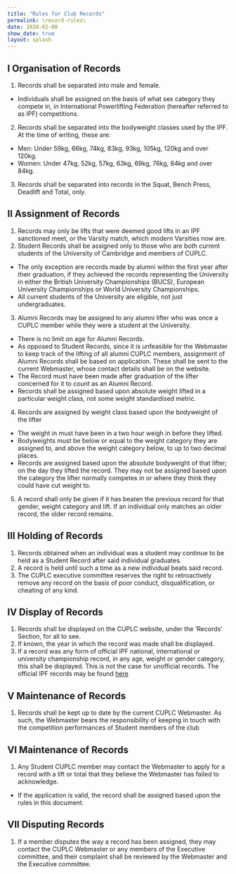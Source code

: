 ```yaml
---
title: "Rules for Club Records"
permalink: \record-rules\
date: 2020-02-08
show_date: true
layout: splash
---
```

## I Organisation of Records
1. Records shall be separated into male and female.
  * Individuals shall be assigned on the basis of what sex category they compete in, in International Powerlifting Federation (hereafter referred to as IPF) competitions.
2. Records shall be separated into the bodyweight classes used by the IPF. At the time of writing,
these are:
  * Men: Under 59kg, 66kg, 74kg, 83kg, 93kg, 105kg, 120kg and over 120kg.
  * Women: Under 47kg, 52kg, 57kg, 63kg, 69kg, 76kg, 84kg and over 84kg.
3. Records shall be separated into records in the Squat, Bench Press, Deadlift and Total, only.

## II Assignment of Records
1. Records may only be lifts that were deemed good lifts in an IPF sanctioned meet, or the Varsity match, which modern Varsities now are.
2. Student Records shall be assigned only to those who are both current students of the University of Cambridge and members of CUPLC.
  * The only exception are records made by alumni within the first year after their graduation, if they achieved the records representing the University in either the British University Championships (BUCS), European University Championships or World University Championships.
  * All current students of the University are eligible, not just undergraduates.
3. Alumni Records may be assigned to any alumni lifter who was once a CUPLC member while they were a student at the University.
  * There is no limit on age for Alumni Records.
  * As opposed to Student Records, since it is unfeasible for the Webmaster to keep track of the lifting of all alumni CUPLC members, assignment of Alumni Records shall be based on application. These shall be sent to the current Webmaster, whose contact details shall be on the website.
  * The Record must have been made after graduation of the lifter concerned for it to count as an Alumni Record.
  * Records shall be assigned based upon absolute weight lifted in a particular weight class, not some weight standardised metric.
4. Records are assigned by weight class based upon the bodyweight of the lifter
  * The weight in must have been in a two hour weigh in before they lifted.
  * Bodyweights must be below or equal to the weight category they are assigned to, and above the weight category below, to up to two decimal places.
  * Records are assigned based upon the absolute bodyweight of that lifter; on the day they lifted the record. They may not be assigned based upon the category the lifter normally competes in or where they think they could have cut weight to.
5. A record shall only be given if it has beaten the previous record for that gender, weight category and lift. If an individual only matches an older record, the older record remains.

## III Holding of Records
1. Records obtained when an individual was a student may continue to be held as a Student Record after said individual graduates.
2. A record is held until such a time as a new individual beats said record.
3. The CUPLC executive committee reserves the right to retroactively remove any record on the basis of poor conduct, disqualification, or cheating of any kind.

## IV Display of Records
1. Records shall be displayed on the CUPLC website, under the ‘Records’ Section, for all to see.
2. If known, the year in which the record was made shall be displayed.
3. If a record was any form of official IPF national, international or university championship record, in any age, weight or gender category, this shall be displayed. This is not the case for unofficial records. The official IPF records may be found [here](http://www.powerlifting.sport/championships/records.html)

## V Maintenance of Records
1. Records shall be kept up to date by the current CUPLC Webmaster. As such, the Webmaster bears the responsibility of keeping in touch with the competition performances of Student members of the club

## VI Maintenance of Records
1. Any Student CUPLC member may contact the Webmaster to apply for a record with a lift or
total that they believe the Webmaster has failed to acknowledge.
  * If the application is valid, the record shall be assigned based upon the rules in this
document.

## VII Disputing Records
1. If a member disputes the way a record has been assigned, they may contact the CUPLC
Webmaster or any members of the Executive committee, and their complaint shall be reviewed
by the Webmaster and the Executive committee.
